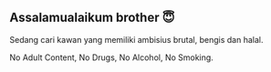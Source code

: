 ## Assalamualaikum brother 😇

Sedang cari kawan yang memiliki ambisius brutal, bengis dan halal.

No Adult Content, No Drugs, No Alcohol, No Smoking.




<!--
**niq-wazowski/niq-wazowski** is a ✨ _special_ ✨ 

Here are some ideas to get you started:

- 🔭 I’m currently working on ...
- 🌱 I’m currently learning ...
- 👯 I’m looking to collaborate on ...
- 🤔 I’m looking for help with ...
- 💬 Ask me about ...
- 📫 How to reach me: ...
- 😄 Pronouns: ...
- ⚡ Fun fact: ...
-->

